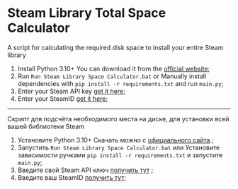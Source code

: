 # Steam Library Total Space Calculator

A script for calculating the required disk space to install your entire Steam library

1. Install Python 3.10+
You can download it from the [official website](https://www.python.org/downloads/);
2. Run `Run Steam Library Space Calculator.bat` or
Manually install dependencies with `pip install -r requirements.txt` and run `main.py`;
3. Enter your Steam API key [get it here](https://steamcommunity.com/dev/apikey);
4. Enter your SteamID [get it here](https://steamdb.info/calculator);

---

Скрипт для подсчёта необходимого места на диске, для установки всей вашей библиотеки Steam

1. Установите Python 3.10+
Скачать можно с [официального сайта](https://www.python.org/downloads/).;
2. Запустить `Run Steam Library Space Calculator.bat` или
Установите зависимости ручками `pip install -r requirements.txt` и запустите `main.py`;
3. Введите свой Steam API ключ [получить тут](https://steamcommunity.com/dev/apikey) ;
4. Введите ваш SteamID [получить тут](https://steamdb.info/calculator);